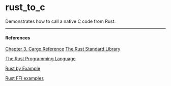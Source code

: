 # rust_to_c
Demonstrates how to call a native C code from Rust.


-------------------
#### References
[Chapter 3. Cargo Reference](https://doc.rust-lang.org/cargo/reference/build-scripts.html
)
[The Rust Standard Library](https://doc.rust-lang.org/std/)

[The Rust Programming Language](https://doc.rust-lang.org/book/)

[Rust by Example](https://doc.rust-lang.org/rust-by-example/)

[Rust FFI examples](https://github.com/alexcrichton/rust-ffi-examples/)

